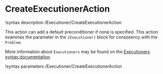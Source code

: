# CreateExecutionerAction

!syntax description /Executioner/CreateExecutionerAction

This action can add a default preconditioner if none is specified.
This action examines the parameter in the `[Executioner]` block for consistency with the `Problem`.

More information about `Executioners` may be found on the
[Executioners syntax documentation](syntax/Executioner/index.md).

!syntax parameters /Executioner/CreateExecutionerAction
